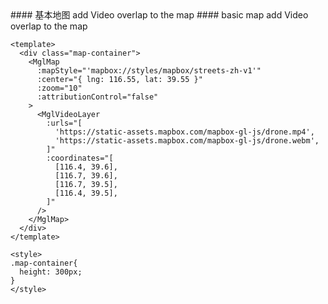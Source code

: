 <cn>
#### 基本地图
add Video overlap to the map
</cn>

<us>
#### basic map
add Video overlap to the map
</us>

```tpl
<template>
  <div class="map-container">
    <MglMap
      :mapStyle="'mapbox://styles/mapbox/streets-zh-v1'"
      :center="{ lng: 116.55, lat: 39.55 }"
      :zoom="10"
      :attributionControl="false"
    >
      <MglVideoLayer
        :urls="[
          'https://static-assets.mapbox.com/mapbox-gl-js/drone.mp4',
          'https://static-assets.mapbox.com/mapbox-gl-js/drone.webm',
        ]"
        :coordinates="[
          [116.4, 39.6],
          [116.7, 39.6],
          [116.7, 39.5],
          [116.4, 39.5],
        ]"
      />
    </MglMap>
  </div>
</template>

<style>
.map-container{
  height: 300px;
}
</style>
```
